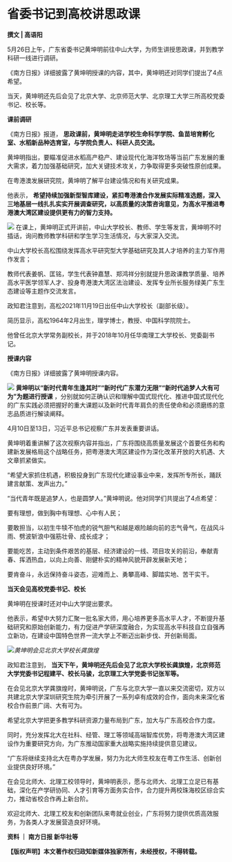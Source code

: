 # 省委书记到高校讲思政课

**撰文 | 高语阳**

5月26日上午，广东省委书记黄坤明前往中山大学，为师生讲授思政课，并到教学科研一线进行调研。

《南方日报》详细披露了黄坤明授课的内容，其中，黄坤明还对同学们提出了4点希望。

当天，黄坤明还先后会见了北京大学、北京师范大学、北京理工大学三所高校党委书记、校长等。

**课前调研**

《南方日报》报道， **思政课前，黄坤明走进学校生命科学学院、鱼苗培育孵化室、水稻新品种选育室，与学院负责人、科研人员交流。**

黄坤明指出，要瞄准促进水稻高产稳产、建设现代化海洋牧场等当前广东发展的重大需求，着力加强基础研究，加大关键技术攻关，力争取得更多突破性原创成果。

在粤港澳发展研究院，黄坤明了解平台建设情况和有关研究成果。

他表示，
**希望持续加强新型智库建设，紧扣粤港澳合作发展实际精准选题，深入三地基层一线扎扎实实开展调查研究，以高质量的决策咨询意见，为高水平推进粤港澳大湾区建设提供更有力的智力支持。**

![](https://inews.gtimg.com/news_bt/O5AqQyFY5tyxpd1ml6Ia5ASGBw7zxmT4zB1f7oTYAGhowAA/1000)
在课上，黄坤明正式开讲前，中山大学校长、教师、学生等发言，黄坤明不时插话，询问教师教学科研和学生学习生活情况，与大家深入交流。

中山大学校长高松围绕发挥高水平研究型大学基础研究及其人才培养的主力军作用作发言；

教师代表姜帆、匡铭，学生代表钟嘉慧、郑鸿祥分别就提升思政课教学质量、培养高水平医学领军人才、投身粤港澳大湾区法治建设、发挥专业所长服务绿美广东生态建设等主题作交流发言。

政知君注意到，高松2021年11月19日出任中山大学校长（副部长级）。

简历显示，高松1964年2月出生，理学博士，教授、中国科学院院士。

他曾任北京大学常务副校长，并于2018年10月任华南理工大学校长、党委副书记。

**授课内容**

《南方日报》详细披露了黄坤明授课内容。

![](https://inews.gtimg.com/news_bt/OYmeIdhLEoNucm7ZJVjxoekZeZSlY6FZnJ1DcxeKCdOU0AA/1000)
**黄坤明以“新时代青年生逢其时”“新时代广东潜力无限”“新时代追梦人大有可为”为题进行授课**
，分别就如何正确认识和理解中国式现代化、推进中国式现代化的广东实践必须把握好的重大课题以及新时代青年肩负的责任使命和必须磨练的意志品质进行解读阐释。

4月10日至13日，习近平总书记视察广东并发表重要讲话。

黄坤明着重讲解了这次视察内容并指出，广东将围绕高质量发展这个首要任务和构建新发展格局这个战略任务，把粤港澳大湾区建设作为深化改革开放的大机遇、大文章抓紧做实。

“希望大家抓住机遇，积极投身到广东现代化建设事业中来，发挥所专所长，踊跃建言献策、发声出力。”

“当代青年既是追梦人，也是圆梦人。”黄坤明说。他对同学们共提出了4点希望：

要有理想，做到胸中有理想、心中有人民；

要敢担当，以初生牛犊不怕虎的锐气胆气和越是艰险越向前的志气骨气，在战风斗雨、劈波斩浪中强筋壮骨、成长成才；

要能吃苦，主动到条件艰苦的基层、经济建设的一线、项目攻关的前沿，奉献青春、挥洒热血，以向上向善、刚健朴实的精神风貌开辟发展新天地；

要肯奋斗，永远保持奋斗姿态，迎难而上、勇攀高峰、脚踏实地、苦干实干。

**当天会见高校党委书记、校长**

黄坤明在授课时还对中山大学提出要求。

他表示，希望中大努力汇聚一批名家大师，用心培养更多高水平人才，不断提升基础研究和原始创新能力，有力促进产学研深度融合，为实现高水平科技自立自强再立新功，在建设中国特色世界一流大学上不断迈出新步伐、开创新局面。

![](https://inews.gtimg.com/news_bt/O1eCCclRGTAMzJKPJLYwWJmIfQdMAm8bXwqeCbaJlSQQIAA/1000)_黄坤明会见北京大学校长龚旗煌_

政知君注意到， **当天下午，黄坤明还先后会见了北京大学校长龚旗煌，北京师范大学党委书记程建平、校长马骏，北京理工大学党委书记张军等。**

在会见北京大学龚旗煌时，黄坤明说，广东与北京大学一直以来交流密切，双方以共建北京大学深圳研究生院为牵引开展了一系列卓有成效的合作，面向未来深化省校合作前景广阔、大有可为。

希望北京大学把更多教学科研资源力量布局到广东，加大与广东高校合作力度。

同时，充分发挥北大在社科、经管、理工等领域高端智库优势，将粤港澳大湾区建设作为重要研究方向，为广东推动国家重大战略实施持续提供意见建议。

“广东将继续支持北大在粤办学发展，努力为北大师生校友在粤工作生活、创新创业提供良好环境。”

在会见北师大、北理工校领导时，黄坤明表示，愿与北师大、北理工立足已有基础，深化在产学研协同、人才引育等方面务实合作，合力提升两校珠海校区综合实力，推动省校合作再上新台阶。

欢迎北师大、北理工校友和创新团队来粤就业创业，广东将努力提供优质高效服务，为各类人才发展营造良好环境。

**资料 ｜ 南方日报 新华社等**

**【版权声明】本文著作权归政知新媒体独家所有，未经授权，不得转载。**

